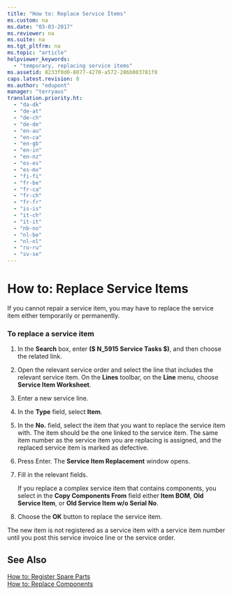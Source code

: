 ```yaml
---
title: "How to: Replace Service Items"
ms.custom: na
ms.date: "03-03-2017"
ms.reviewer: na
ms.suite: na
ms.tgt_pltfrm: na
ms.topic: "article"
helpviewer_keywords: 
  - "temporary, replacing service items"
ms.assetid: 8233f0d0-8077-4270-a572-286b003781f8
caps.latest.revision: 8
ms.author: "edupont"
manager: "terryaus"
translation.priority.ht: 
  - "da-dk"
  - "de-at"
  - "de-ch"
  - "de-de"
  - "en-au"
  - "en-ca"
  - "en-gb"
  - "en-in"
  - "en-nz"
  - "es-es"
  - "es-mx"
  - "fi-fi"
  - "fr-be"
  - "fr-ca"
  - "fr-ch"
  - "fr-fr"
  - "is-is"
  - "it-ch"
  - "it-it"
  - "nb-no"
  - "nl-be"
  - "nl-nl"
  - "ru-ru"
  - "sv-se"
---
```

# How to: Replace Service Items
If you cannot repair a service item, you may have to replace the service item either temporarily or permanently.  
  
### To replace a service item  
  
1.  In the **Search** box, enter **\($ N\_5915 Service Tasks $\)**, and then choose the related link.  
  
2.  Open the relevant service order and select the line that includes the relevant service item. On the **Lines** toolbar, on the **Line** menu, choose **Service Item Worksheet**.  
  
3.  Enter a new service line.  
  
4.  In the **Type** field, select **Item**.  
  
5.  In the **No.** field, select the item that you want to replace the service item with. The item should be the one linked to the service item. The same item number as the service item you are replacing is assigned, and the replaced service item is marked as defective.  
  
6.  Press Enter. The **Service Item Replacement** window opens.  
  
7.  Fill in the relevant fields.  
  
     If you replace a complex service item that contains components, you select in the **Copy Components From** field either **Item BOM**, **Old Service Item**, or **Old Service Item w\/o Serial No**.  
  
8.  Choose the **OK** button to replace the service item.  
  
 The new item is not registered as a service item with a service item number until you post this service invoice line or the service order.  
  
## See Also  
 [How to: Register Spare Parts](../Service/how-to-register-spare-parts.md)   
 [How to: Replace Components](../Service/how-to-replace-components.md)